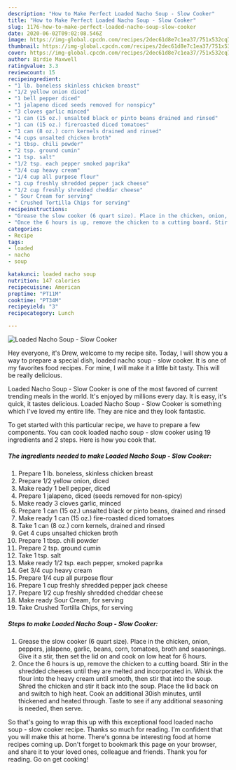 ```yaml
---
description: "How to Make Perfect Loaded Nacho Soup - Slow Cooker"
title: "How to Make Perfect Loaded Nacho Soup - Slow Cooker"
slug: 1176-how-to-make-perfect-loaded-nacho-soup-slow-cooker
date: 2020-06-02T09:02:08.546Z
image: https://img-global.cpcdn.com/recipes/2dec61d8e7c1ea37/751x532cq70/loaded-nacho-soup-slow-cooker-recipe-main-photo.jpg
thumbnail: https://img-global.cpcdn.com/recipes/2dec61d8e7c1ea37/751x532cq70/loaded-nacho-soup-slow-cooker-recipe-main-photo.jpg
cover: https://img-global.cpcdn.com/recipes/2dec61d8e7c1ea37/751x532cq70/loaded-nacho-soup-slow-cooker-recipe-main-photo.jpg
author: Birdie Maxwell
ratingvalue: 3.3
reviewcount: 15
recipeingredient:
- "1 lb. boneless skinless chicken breast"
- "1/2 yellow onion diced"
- "1 bell pepper diced"
- "1 jalapeno diced seeds removed for nonspicy"
- "3 cloves garlic minced"
- "1 can (15 oz.) unsalted black or pinto beans drained and rinsed"
- "1 can (15 oz.) fireroasted diced tomatoes"
- "1 can (8 oz.) corn kernels drained and rinsed"
- "4 cups unsalted chicken broth"
- "1 tbsp. chili powder"
- "2 tsp. ground cumin"
- "1 tsp. salt"
- "1/2 tsp. each pepper smoked paprika"
- "3/4 cup heavy cream"
- "1/4 cup all purpose flour"
- "1 cup freshly shredded pepper jack cheese"
- "1/2 cup freshly shredded cheddar cheese"
- " Sour Cream for serving"
- " Crushed Tortilla Chips for serving"
recipeinstructions:
- "Grease the slow cooker (6 quart size). Place in the chicken, onion, peppers, jalapeno, garlic, beans, corn, tomatoes, broth and seasonings. Give it a stir, then set the lid on and cook on low heat for 6 hours."
- "Once the 6 hours is up, remove the chicken to a cutting board. Stir in the shredded cheeses until they are melted and incorporated in. Whisk the flour into the heavy cream until smooth, then stir that into the soup. Shred the chicken and stir it back into the soup. Place the lid back on and switch to high heat. Cook an additional 30ish minutes, until thickened and heated through. Taste to see if any additional seasoning is needed, then serve."
categories:
- Recipe
tags:
- loaded
- nacho
- soup

katakunci: loaded nacho soup 
nutrition: 147 calories
recipecuisine: American
preptime: "PT11M"
cooktime: "PT34M"
recipeyield: "3"
recipecategory: Lunch

---
```



![Loaded Nacho Soup - Slow Cooker](https://img-global.cpcdn.com/recipes/2dec61d8e7c1ea37/751x532cq70/loaded-nacho-soup-slow-cooker-recipe-main-photo.jpg)

Hey everyone, it's Drew, welcome to my recipe site. Today, I will show you a way to prepare a special dish, loaded nacho soup - slow cooker. It is one of my favorites food recipes. For mine, I will make it a little bit tasty. This will be really delicious.

Loaded Nacho Soup - Slow Cooker is one of the most favored of current trending meals in the world. It's enjoyed by millions every day. It is easy, it's quick, it tastes delicious. Loaded Nacho Soup - Slow Cooker is something which I've loved my entire life. They are nice and they look fantastic.




To get started with this particular recipe, we have to prepare a few components. You can cook loaded nacho soup - slow cooker using 19 ingredients and 2 steps. Here is how you cook that.

<!--inarticleads1-->

##### The ingredients needed to make Loaded Nacho Soup - Slow Cooker:

1. Prepare 1 lb. boneless, skinless chicken breast
1. Prepare 1/2 yellow onion, diced
1. Make ready 1 bell pepper, diced
1. Prepare 1 jalapeno, diced (seeds removed for non-spicy)
1. Make ready 3 cloves garlic, minced
1. Prepare 1 can (15 oz.) unsalted black or pinto beans, drained and rinsed
1. Make ready 1 can (15 oz.) fire-roasted diced tomatoes
1. Take 1 can (8 oz.) corn kernels, drained and rinsed
1. Get 4 cups unsalted chicken broth
1. Prepare 1 tbsp. chili powder
1. Prepare 2 tsp. ground cumin
1. Take 1 tsp. salt
1. Make ready 1/2 tsp. each pepper, smoked paprika
1. Get 3/4 cup heavy cream
1. Prepare 1/4 cup all purpose flour
1. Prepare 1 cup freshly shredded pepper jack cheese
1. Prepare 1/2 cup freshly shredded cheddar cheese
1. Make ready  Sour Cream, for serving
1. Take  Crushed Tortilla Chips, for serving




<!--inarticleads2-->

##### Steps to make Loaded Nacho Soup - Slow Cooker:

1. Grease the slow cooker (6 quart size). Place in the chicken, onion, peppers, jalapeno, garlic, beans, corn, tomatoes, broth and seasonings. Give it a stir, then set the lid on and cook on low heat for 6 hours.
1. Once the 6 hours is up, remove the chicken to a cutting board. Stir in the shredded cheeses until they are melted and incorporated in. Whisk the flour into the heavy cream until smooth, then stir that into the soup. Shred the chicken and stir it back into the soup. Place the lid back on and switch to high heat. Cook an additional 30ish minutes, until thickened and heated through. Taste to see if any additional seasoning is needed, then serve.




So that's going to wrap this up with this exceptional food loaded nacho soup - slow cooker recipe. Thanks so much for reading. I'm confident that you will make this at home. There's gonna be interesting food at home recipes coming up. Don't forget to bookmark this page on your browser, and share it to your loved ones, colleague and friends. Thank you for reading. Go on get cooking!
